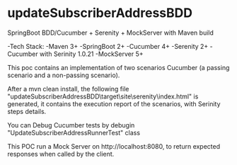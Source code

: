 # updateSubscriberAddressBDD

SpringBoot BDD/Cucumber + Serenity + MockServer with Maven build

-Tech Stack:
-Maven 3+
-SpringBoot 2+
-Cucumber 4+
-Serenity 2+
-Cucumber with Serinity 1.0.21
-MockServer 5+


This poc contains an implementation of two scenarios Cucumber (a passing scenario and a non-passing scenario).

After a mvn clean install, the following file "updateSubscriberAddressBDD\target\site\serenity\index.html" is generated, it contains the execution report of the scenarios, with Serinity steps details.

You can Debug Cucumber tests by debugin "UpdateSubscriberAddressRunnerTest" class

This POC run a Mock Server on http://localhost:8080, to return expected responses when called by the client.
